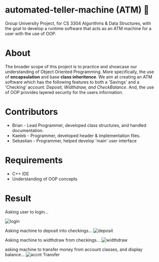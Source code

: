 # automated-teller-machine (ATM) 🏧
Group University Project, for CS 3304 Algorithms & Data Structures, with the goal to develop a runtime software that acts as an ATM machine for a user with the use of OOP.

# About
The broader scope of this project is to practice and showcase our understanding of Object Oriented Programming. More specifically, the use of **encapsulation** and base **class inheritence**. We aim at creating an ATM software which has the following features to both a 'Savings' and a 'Checking' account: *Deposit, Widthdraw, and CheckBalance*. And, the use of OOP provides layered security for the users information.

# Contributors
* Brian - Lead Programmer, developed class structures, and handled documentation.
* Kaeleb - Programmer, developed header & implementation files.
* Sebastian - Programmer, helped develop 'main' user interface

# Requirements 
* C++ IDE
* Understanding of OOP concepts

# Result
Asking user to login...

![login](https://user-images.githubusercontent.com/23439187/55658777-70d93380-57c4-11e9-8fb8-82bcc037d866.PNG)

Asking machine to deposit into checkings...
![deposit](https://user-images.githubusercontent.com/23439187/55658776-70d93380-57c4-11e9-8feb-ec96cea7e4f2.PNG)

Asking machine to widthdraw from checkings...
![widthdraw](https://user-images.githubusercontent.com/23439187/55658778-70d93380-57c4-11e9-8b6b-30fe38739510.PNG)

asking machine to transfer money from account classes, and display balance...
![accnt Transfer](https://user-images.githubusercontent.com/23439187/55658775-70d93380-57c4-11e9-9f46-9f487c4d806d.PNG)




